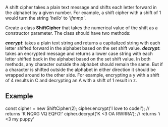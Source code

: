 A shift cipher takes a plain text message and shifts each letter forward in the alphabet by a given number. 
For example, a shift cipher with a shift of 1 would turn the string *'hello'* to *'ifmmp'*.

Create a class **ShiftCipher** that takes the numerical value of the shift as a constructor parameter. The class should have two methods:

***encrypt***: takes a plain text string and returns a capitalized string with each letter shifted forward in the alphabet based on the set shift value.
***decrypt***: takes an encrypted message and returns a lower case string with each letter shifted back in the alphabet based on the set shift value.
In both methods, any character outside the alphabet should remain the same.
But if a character is shifted outside the alphabet in either direction it should be wrapped around to the other side. For example, encrypting a y with a shift of 4 results in C and decrypting an A with a shift of 1 result in z.

## Example 

const cipher = new ShiftCipher(2);
cipher.encrypt('I love to code!'); // returns 'K NQXG VQ EQFG!'
cipher.decrypt('K <3 OA RWRRA'); // returns 'i <3 my puppy'
